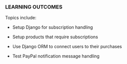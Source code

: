### LEARNING OUTCOMES

Topics include:

-   Setup Django for subscription handling

-   Setup products that require subscriptions

-   Use Django ORM to connect users to their purchases

-   Test PayPal notification message handling
